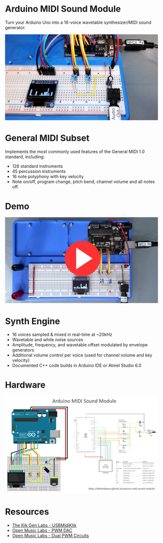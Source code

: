 # Arduino MIDI Sound Module
Turn your Arduino Uno into a 16-voice wavetable synthesizer/MIDI sound generator.

[![Image](media/Ardunio-MIDI-Sound-Module-Photo.jpg)](https://raw.githubusercontent.com/DLehenbauer/arduino-midi-sound-module/master/media/Ardunio-MIDI-Sound-Module-Photo.jpg)

# General MIDI Subset
Implements the most commonly used features of the General MIDI 1.0 standard, including:
* 128 standard instruments
* 45 percussion instruments
* 16 note polyphony with key velocity
* Note on/off, program change, pitch bend, channel volume and all notes off.

# Demo

[![Arduino - Imperial March (Video)](media/Thumbnail.jpg)](https://www.youtube.com/watch?v=4pCgZSmhi4E)

# Synth Engine      
* 16 voices sampled & mixed in real-time at ~20kHz
* Wavetable and white noise sources
* Amplitude, frequency, and wavetable offset modulated by envelope generators
* Additional volume control per voice (used for channel volume and key velocity)
* Documented C++ code builds in Arduino IDE or Atmel Studio 6.0

# Hardware
[![Schematic](media/Ardunio-MIDI-Sound-Module-Plans.png)](https://raw.githubusercontent.com/DLehenbauer/arduino-midi-sound-module/master/media/Ardunio-MIDI-Sound-Module-Plans.png)

# Resources
* [The Kik Gen Labs - USBMidiKlik](https://github.com/TheKikGen/USBMidiKliK)
* [Open Music Labs - PWM DAC](http://www.openmusiclabs.com/learning/digital/pwm-dac.1.html)
* [Open Music Labs - Dual PWM Circuits](http://www.openmusiclabs.com/learning/digital/pwm-dac/dual-pwm-circuits/index.html)
